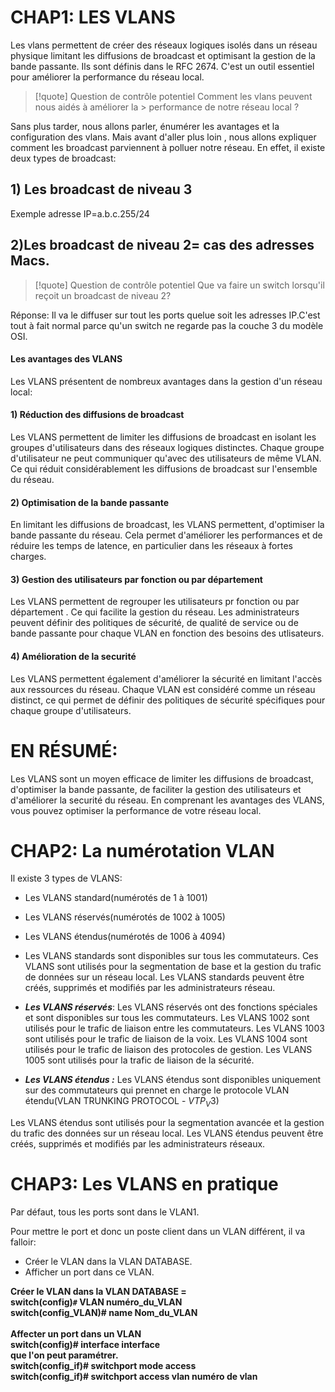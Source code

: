 #                     CHAP1:   LES VLANS

Les vlans permettent de créer des réseaux logiques isolés dans un réseau physique limitant les diffusions de broadcast et optimisant la gestion de la bande passante.
Ils sont définis dans le RFC 2674. C'est un outil essentiel pour améliorer la performance du réseau local.
>[!quote] Question de contrôle potentiel
>Comment les vlans peuvent nous aidés à améliorer la > performance de notre réseau local ?

Sans plus tarder, nous allons parler, énumérer les avantages et la configuration des vlans.
Mais avant d'aller plus loin , nous allons expliquer comment les broadcast parviennent à polluer notre réseau.
En effet, il existe deux types de broadcast:

## 1) Les broadcast de niveau 3
Exemple adresse IP=a.b.c.255/24
## 2)Les broadcast de niveau 2= cas des adresses Macs.


>[!quote] Question de contrôle potentiel
>Que va faire un switch lorsqu'il reçoit un broadcast de niveau 2?

Réponse: Il va le diffuser sur tout les ports quelue soit les adresses IP.C'est tout à fait normal parce qu'un switch ne regarde pas la couche 3 du modèle OSI.

#### Les avantages des VLANS 

Les VLANS présentent de nombreux avantages dans la gestion d'un réseau local:

#### 1) Réduction des diffusions de broadcast
Les VLANS permettent de limiter les diffusions de broadcast en isolant les groupes d'utilisateurs dans des réseaux 
logiques distinctes. Chaque groupe d'utilisateur ne peut communiquer qu'avec des utilisateurs de même VLAN. 
Ce qui réduit considérablement les diffusions de broadcast sur l'ensemble du réseau. 

#### 2) Optimisation de la bande passante 
En limitant les diffusions de broadcast, les VLANS permettent, d'optimiser la bande passante du réseau. 
Cela permet d'améliorer les performances et de réduire les temps de latence, en particulier dans les réseaux à fortes charges.

#### 3) Gestion des utilisateurs par fonction ou par département
Les VLANS permettent de regrouper les utilisateurs pr fonction ou par département . 
Ce qui facilite la gestion du réseau. Les administrateurs peuvent définir des politiques de sécurité, de qualité de service 
ou de bande passante pour chaque VLAN en fonction des besoins des utlisateurs.

#### 4) Amélioration de la securité 
Les VLANS permettent également d'améliorer la sécurité en limitant l'accès aux ressources du réseau.
Chaque VLAN est considéré comme un réseau distinct, ce qui permet de définir des politiques de sécurité spécifiques 
pour chaque groupe d'utilisateurs.

# EN RÉSUMÉ:

Les VLANS sont un moyen efficace de limiter les diffusions de broadcast, d'optimiser la bande passante, de faciliter 
la gestion des utilisateurs et d'améliorer la securité du réseau.
En comprenant les avantages des VLANS, vous pouvez optimiser la performance de votre réseau local.


# CHAP2: La numérotation VLAN

Il existe 3 types de VLANS:
- Les VLANS standard(numérotés de 1 à 1001)
- Les VLANS réservés(numérotés de 1002 à 1005)
- Les VLANS étendus(numérotés de 1006 à 4094)

- Les VLANS standards sont disponibles sur tous les commutateurs. Ces VLANS  sont utilisés pour la segmentation de base et la gestion du trafic de données sur un réseau local.
  Les VLANS standards peuvent être créés, supprimés et modifiés par les administrateurs réseau.

- ***Les VLANS réservés***:
  Les VLANS réservés ont des fonctions spéciales et sont disponibles sur tous les commutateurs.
  Les VLANS 1002 sont utilisés pour le trafic de liaison entre les commutateurs.
  Les VLANS 1003 sont utilisés pour le trafic de liaison de la voix.
  Les VLANS 1004 sont utilisés pour le trafic de liaison des protocoles de gestion.
  Les VLANS 1005 sont utilisés pour la trafic de liaison de la sécurité.
- ***Les VLANS étendus :***
  Les VLANS étendus sont disponibles uniquement sur des commutateurs qui prennet en charge le protocole VLAN étendu(VLAN TRUNKING PROTOCOL - $VTP_V3$)
  
Les VLANS étendus sont utilisés pour la segmentation avancée et la gestion du trafic des données sur un réseau local.
Les VLANS étendus peuvent être créés, supprimés et modifiés par les administrateurs réseaux.

# CHAP3: Les VLANS en pratique

Par défaut, tous les ports sont dans le VLAN1.

Pour mettre le port et donc un poste client dans un VLAN différent, il va falloir:
- Créer le VLAN dans la VLAN DATABASE.
- Afficher un port dans ce VLAN.


<strong>Créer le VLAN dans la VLAN DATABASE = <br>
switch(config)`#` VLAN numéro_du_VLAN <br>
switch(config_VLAN)# name Nom_du_VLAN <br>
 <br>
Affecter un port dans un VLAN  <br>
switch(config)# interface interface <br>
que l'on peut paramétrer. <br>
switch(config_if)# switchport mode access <br>
switch(config_if)# switchport access vlan numéro de vlan
</strong>



